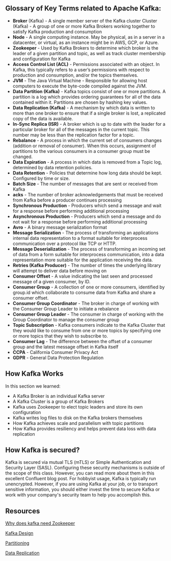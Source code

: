 ## Glossary of Key Terms related to Apache Kafka:
- **Broker** (Kafka) - A single member server of the Kafka cluster
Cluster (Kafka) - A group of one or more Kafka Brokers working together to satisfy Kafka production and consumption
- **Node** - A single computing instance. May be physical, as in a server in a datacenter, or virtual, as an instance might be in AWS, GCP, or Azure.
- **Zookeeper** - Used by Kafka Brokers to determine which broker is the leader of a given partition and topic, as well as track cluster membership and configuration for Kafka
- **Access Control List (ACL)** - Permissions associated with an object. In Kafka, this typically refers to a user’s permissions with respect to production and consumption, and/or the topics themselves.
- **JVM** - The Java Virtual Machine - Responsible for allowing host computers to execute the byte-code compiled against the JVM.
- **Data Partition (Kafka)** - Kafka topics consist of one or more partitions. A partition is a log which provides ordering guarantees for all of the data contained within it. Partitions are chosen by hashing key values.
- **Data Replication (Kafka)** - A mechanism by which data is written to more than one broker to ensure that if a single broker is lost, a replicated copy of the data is available.
- **In-Sync Replica (ISR)** - A broker which is up to date with the leader for a particular broker for all of the messages in the current topic. This number may be less than the replication factor for a topic.
- **Rebalance** - A process in which the current set of consumers changes (addition or removal of consumer). When this occurs, assignment of partitions to the various consumers in a consumer group must be changed.
- **Data Expiration** - A process in which data is removed from a Topic log, determined by data retention policies.
- **Data Retention** - Policies that determine how long data should be kept. Configured by time or size.
- **Batch Size** - The number of messages that are sent or received from Kafka
- **acks** - The number of broker acknowledgements that must be received from Kafka before a producer continues processing
- **Synchronous Production** - Producers which send a message and wait for a response before performing additional processing
- **Asynchronous Production** - Producers which send a message and do not wait for a response before performing additional processing
- **Avro** - A binary message serialization format
- **Message Serialization** - The process of transforming an applications internal data representation to a format suitable for interprocess communication over a protocol like TCP or HTTP.
- **Message Deserialization** - The process of transforming an incoming set of data from a form suitable for interprocess communication, into a data representation more suitable for the application receiving the data.
- **Retries (Kafka Producer)** - The number of times the underlying library will attempt to deliver data before moving on
- **Consumer Offset** - A value indicating the last seen and processed message of a given consumer, by ID.
- **Consumer Group** - A collection of one or more consumers, identified by group.id which collaborate to consume data from Kafka and share a consumer offset.
- **Consumer Group Coordinator** - The broker in charge of working with the Consumer Group Leader to initiate a rebalance
- **Consumer Group Leader** - The consumer in charge of working with the Group Coordinator to manage the consumer group
- **Topic Subscription** - Kafka consumers indicate to the Kafka Cluster that they would like to consume from one or more topics by specifying one or more topics that they wish to subscribe to.
- **Consumer Lag** - The difference between the offset of a consumer group and the latest message offset in Kafka itself
- **CCPA** - California Consumer Privacy Act
- **GDPR** - General Data Protection Regulation

## How Kafka Works 
In this section we learned:

- A Kafka Broker is an individual Kafka server
- A Kafka Cluster is a group of Kafka Brokers
- Kafka uses Zookeeper to elect topic leaders and store its own configuration
- Kafka writes log files to disk on the Kafka brokers themselves
- How Kafka achieves scale and parallelism with topic partitions
- How Kafka provides resiliency and helps prevent data loss with data replication


## How Kafka is secured?
Kafka is secured via mutual TLS (mTLS) or Simple Authentication and Security Layer (SASL). Configuring these security mechanisms is outside of the scope of this class. However, you can read more about them in this excellent Confluent blog post. For hobbyist usage, Kafka is typically run unencrypted. However, if you are using Kafka at your job, or to transport sensitive information, you should either invest the time to secure Kafka or work with your company's security team to help you accomplish this.

## Resources

[Why does kafka need Zookeeper](https://www.cloudkarafka.com/blog/2018-07-04-cloudkarafka_what_is_zookeeper.html)

[Kafka Design](https://kafka.apache.org/documentation/#design)

[Partitioning](https://kafka.apache.org/documentation/#intro_topics)

[Data Replication](https://kafka.apache.org/documentation/#replication)